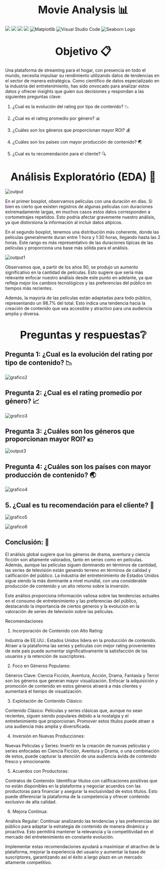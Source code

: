 <h1 align="center"><b><big>Movie Analysis 📊</big></b></h1>

![](https://img.shields.io/badge/Python-14354C?style=for-the-badge&logo=python&logoColor=white)
![](https://img.shields.io/badge/Colab-F9AB00?style=for-the-badge&logo=googlecolab&color=525252)
![](https://img.shields.io/badge/Numpy-777BB4?style=for-the-badge&logo=numpy&logoColor=white)
![](https://img.shields.io/badge/Pandas-2C2D72?style=for-the-badge&logo=pandas&logoColor=white)
![Matplotlib](https://img.shields.io/badge/Matplotlib-%23ffffff.svg?style=for-the-badge&logo=Matplotlib&logoColor=black)
![Visual Studio Code](https://img.shields.io/badge/Visual%20Studio%20Code-007ACC?style=for-the-badge&logo=visual-studio-code&logoColor=white)
![Seaborn Logo](https://img.shields.io/badge/Seaborn-3881E3?style=for-the-badge&logo=seaborn&logoColor=white)


<h1 align="center"><b><big>Objetivo 📋</big></b></h1>

Una plataforma de streaming para el hogar, con presencia en todo el mundo, necesita impulsar su rendimiento utilizando datos
de tendencias en el sector de manera estratégica. Como científico de datos especializado en la industria del entretenimiento, 
has sido onvocado para analizar estos datos y ofrecer insights que guíen sus decisiones y respondan a las siguientes preguntas clave:

1. ¿Cual es la evolución del rating por tipo de contenido? 📉

2. ¿Cual es el rating promedio por género? 📊

3. ¿Cuáles son los géneros que proporcionan mayor ROI? 💰

4. ¿Cuáles son los países con mayor producción de contenido? 🌏

5. ¿Cual es tu recomendación para el cliente? 🔍

<h1 align="center"><b><big>Análisis Exploratório (EDA) 📖 </big></b></h1>

![output](https://github.com/GabrielChavezC/Movie_Analysis_EDA-/assets/155968191/ebe412d2-5b2d-4053-aa01-602c091cecfc)

En el primer boxplot, observamos películas con una duración en días. Si bien es cierto que existen registros de algunas películas 
con duraciones extremadamente largas, en muchos casos estos datos corresponden a cortometrajes repetidos. 
Esto podría afectar gravemente nuestro análisis, ya que distorsiona la información al incluir datos atípicos.

En el segundo boxplot, tenemos una distribución más coherente, donde las películas generalmente duran 
entre 1 hora y 1:30 horas, llegando hasta las 2 horas. Este rango es más representativo de las duraciones 
típicas de las películas y proporciona una base más sólida para el análisis.

![output1](https://github.com/GabrielChavezC/Movie_Analysis_EDA-/assets/155968191/1a051bd4-6fca-4a7b-9ec5-1a828d3ebae4)

Observamos que, a partir de los años 90, se produjo un aumento significativo en la cantidad de películas. 
Esto sugiere que sería más relevante enfocar nuestro análisis desde este punto en adelante, ya que refleja mejor 
los cambios tecnológicos y las preferencias del público en tiempos más recientes.

Además, la mayoría de las películas están adaptadas para todo público, representando un 98.7% del total. 
Esto indica una tendencia hacia la creación de contenido que sea accesible y atractivo para una audiencia amplia y diversa.

<h1 align="center"><b><big>Preguntas y respuestas❔ </big></b></h1>

## **Pregunta 1: ¿Cual es la evolución del rating por tipo de contenido?** 📉

![grafico2](https://github.com/GabrielChavezC/Movie_Analysis_EDA-/assets/155968191/e39f0fc0-df56-4b4a-bb72-9e1a76990f7d)

## **Pregunta 2: ¿Cual es el rating promedio por género?**  📈

![grafico3](https://github.com/GabrielChavezC/Movie_Analysis_EDA-/assets/155968191/1e054ec0-ff71-416b-a40a-d5de20283d64)

## **Pregunta 3: ¿Cuáles son los géneros que proporcionan mayor ROI?** 💴

![output3](https://github.com/GabrielChavezC/Movie_Analysis_EDA-/assets/155968191/99d40e65-81df-4369-802c-9875e107edff)

## **Pregunta 4: ¿Cuáles son los países con mayor producción de contenido?** 🌏

![grafico4](https://github.com/GabrielChavezC/Movie_Analysis_EDA-/assets/155968191/53c2b883-14f2-45cf-bcf6-d273d1d2b9af)

## 5. ¿Cual es tu recomendación para el cliente? 🙋

![grafico5](https://github.com/GabrielChavezC/Movie_Analysis_EDA-/assets/155968191/2fec1add-4402-4ce5-8a2f-c043199628fb)

![grafico6](https://github.com/GabrielChavezC/Movie_Analysis_EDA-/assets/155968191/5b8e5921-3d24-4ab2-8a25-4a43b95bf6f3)

## Conclusión: 💯

El análisis global sugiere que los géneros de drama, aventura y ciencia ficción son altamente valorados, tanto en series como en películas. Además, aunque las películas siguen dominando en términos de cantidad, las series de televisión están ganando terreno en términos de calidad y calificación del público. La industria del entretenimiento de Estados Unidos sigue siendo la más dominante a nivel mundial, con una considerable producción de contenido y un alto retorno sobre la inversión.

Este análisis proporciona información valiosa sobre las tendencias actuales en el consumo de entretenimiento y las preferencias del público, destacando la importancia de ciertos géneros y la evolución en la valoración de series de televisión sobre las películas.

Recomendaciones
1. Incorporación de Contenido con Alto Rating:

Industria de EE.UU.: Estados Unidos lidera en la producción de contenido. Atraer a la plataforma las series y películas con mejor rating provenientes de este país puede aumentar significativamente la satisfacción de los usuarios y la retención de suscriptores.

2. Foco en Géneros Populares:

Géneros Clave: Ciencia Ficción, Aventura, Acción, Drama, Fantasía y Terror son los géneros que generan mayor visualización. Enfocar la adquisición y promoción de contenido en estos géneros atraerá a más clientes y aumentará el tiempo de visualización.

3. Explotación de Contenido Clásico:

Contenido Clásico: Películas y series clásicas que, aunque no sean recientes, siguen siendo populares debido a la nostalgia y el entretenimiento que proporcionan. Promover estos títulos puede atraer a una audiencia más amplia y diversificada.

4. Inversión en Nuevas Producciones:

Nuevas Películas y Series: Invertir en la creación de nuevas películas y series enfocadas en Ciencia Ficción, Aventura y Drama, o una combinación de estos, puede capturar la atención de una audiencia ávida de contenido fresco y
emocionante.

5. Acuerdos con Productoras:

Contratos de Contenido: Identificar títulos con calificaciones positivas que no están disponibles en la plataforma y negociar acuerdos con las productoras para financiar y asegurar la exclusividad de estos títulos. Esto puede diferenciar la plataforma de la competencia y ofrecer contenido exclusivo de alta calidad.

6. Mejora Continua:

Análisis Regular: Continuar analizando las tendencias y las preferencias del público para adaptar la estrategia de contenido de manera dinámica y proactiva. Esto permitirá mantener la relevancia y la competitividad en el mercado del entretenimiento en constante evolución.

Implementar estas recomendaciones ayudará a maximizar el atractivo de la plataforma, mejorar la experiencia del usuario y aumentar la base de suscriptores, garantizando así el éxito a largo plazo en un mercado altamente competitivo.







